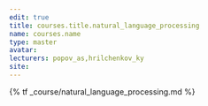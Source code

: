 ```yaml
---
edit: true
title: courses.title.natural_language_processing
name: courses.name
type: master
avatar:
lecturers: popov_as,hrilchenkov_ky
site: 
---
```


{% tf _course/natural_language_processing.md %}